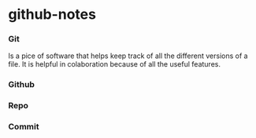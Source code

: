 # github-notes
### Git
Is a pice of software that helps keep track of all the different versions of a file. It is helpful in colaboration because of all the useful features. 

### Github


### Repo


### Commit
